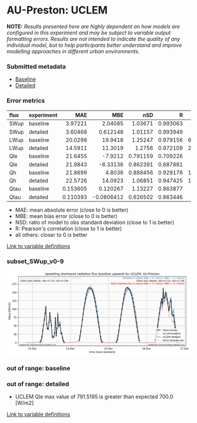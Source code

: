 # AU-Preston: UCLEM

**NOTE:** *Results presented here are highly dependent on how models are configured in this experiment and may be subject to variable output formatting errors. Results are not intended to indicate the quality of any individual model, but to help participants better understand and improve modelling approaches in different urban environments.*

### Submitted metadata

- [Baseline](UCLEM_AU-Preston_baseline_attrs.md)
- [Detailed](UCLEM_AU-Preston_detailed_attrs.md)

### Error metrics

| flux   | experiment   |       MAE |        MBE |      nSD |        R |      5th |      95th |      RMSE |    cRMSE |       AMBE |     1-nSD |        1-R |   nSkewness |   nKurtosis |   Overlap |
|:-------|:-------------|----------:|-----------:|---------:|---------:|---------:|----------:|----------:|---------:|-----------:|----------:|-----------:|------------:|------------:|----------:|
| SWup   | baseline     |  3.97221  |  2.04085   | 1.03671  | 0.993063 |  0.5554  |  2.9086   |  6.18991  | 0.125425 |  2.04085   | 0.0367127 | 0.00693717 |   0.111949  |   0.279932  | 0.0655698 |
| SWup   | detailed     |  3.60468  |  0.612148  | 1.01157  | 0.993949 |  0.5725  |  0.154204 |  5.21923  | 0.111247 |  0.612148  | 0.0115702 | 0.00605102 |   0.0969819 |   0.242033  | 0.0608021 |
| LWup   | baseline     | 20.0298   | 19.9418    | 1.25247  | 0.979156 |  6.47339 | 44.403    | 24.5455   | 0.340522 | 19.9418    | 0.252468  | 0.0208444  |   0.0675581 |   0.371909  | 0.161719  |
| LWup   | detailed     | 14.5911   | 11.3019    | 1.2756   | 0.972109 |  2.44831 | 38.3077   | 19.6867   | 0.383547 | 11.3019    | 0.275595  | 0.0278908  |   0.0151662 |   0.198878  | 0.10454   |
| Qle    | baseline     | 21.6455   | -7.9212    | 0.791159 | 0.709226 |  9.186   | 14.6405   | 35.5434   | 0.709726 |  7.9212    | 0.208842  | 0.290774   |   0.270588  |   0.0327021 | 0.264149  |
| Qle    | detailed     | 21.9843   | -6.33136   | 0.862391 | 0.687881 |  8.055   |  9.9447   | 36.9911   | 0.746508 |  6.33136   | 0.13761   | 0.312119   |   0.426239  |   0.891509  | 0.279097  |
| Qh     | baseline     | 21.8699   |  4.8036    | 0.888456 | 0.929178 | 18.0199  | 22.0523   | 34.4639   | 0.371869 |  4.8036    | 0.111543  | 0.070822   |   0.0418314 |   0.0682691 | 0.16384   |
| Qh     | detailed     | 22.5726   | 14.0923    | 1.06851  | 0.947425 | 19.2588  | 36.5946   | 34.415    | 0.342121 | 14.0923    | 0.0685112 | 0.0525745  |   0.0886131 |   0.113035  | 0.183593  |
| Qtau   | baseline     |  0.153605 |  0.120267  | 1.13227  | 0.863877 |  0.0151  |  0.1705   |  0.213711 | 0.570746 |  0.120267  | 0.132272  | 0.136123   |   0.221481  |   0.374437  | 0.204529  |
| Qtau   | detailed     |  0.110393 | -0.0806412 | 0.626502 | 0.863446 |  0.0058  |  0.3376   |  0.19042  | 0.557318 |  0.0806412 | 0.373498  | 0.136554   |   0.250222  |   0.463668  | 0.105772  |

 - MAE: mean absolute error (close to 0 is better)
 - MBE: mean bias error (close to 0 is better)
 - NSD: ratio of model to obs standard deviation (close to 1 is better)
 - R: Pearson's correlation (close to 1 is better)
 - all others: closer to 0 is better

[Link to variable definitions](../modelattrs/variable_definitions.md)

### <a name="subset_swup_v0-9"></a>subset_SWup_v0-9
[![UCLEM_AU-Preston_subset_SWup_v0-9.png](UCLEM_AU-Preston_subset_SWup_v0-9.png)](UCLEM_AU-Preston_subset_SWup_v0-9.png)

### out of range: baseline


### out of range: detailed

 - UCLEM Qle max value of 791.5195 is greater than expected 700.0 [W/m2]


[Link to variable definitions](../modelattrs/variable_definitions.md)

